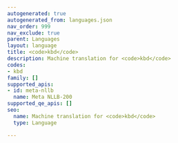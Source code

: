 ```yaml
---
autogenerated: true
autogenerated_from: languages.json
nav_order: 999
nav_exclude: true
parent: Languages
layout: language
title: <code>kbd</code>
description: Machine translation for <code>kbd</code>
codes:
- kbd
family: []
supported_apis:
- id: meta-nllb
  name: Meta NLLB-200
supported_qe_apis: []
seo:
  name: Machine translation for <code>kbd</code>
  type: Language

---
```


